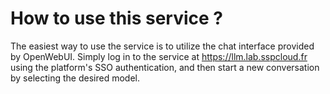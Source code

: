 # How to use this service ?

The easiest way to use the service is to utilize the chat interface provided by OpenWebUI. Simply log in to the service at https://llm.lab.sspcloud.fr using the platform's SSO authentication, and then start a new conversation by selecting the desired model.
